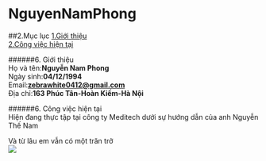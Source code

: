 # NguyenNamPhong
##2.Mục lục
<a href = "#intro"> 1.Giới thiệu </a><br/>
<a href = "#doing"> 2.Công việc hiện tại </a><br/>

######6.<a name="intro"> Giới thiệu </a><br/>
Họ và tên:**Nguyễn Nam Phong**<br/>
Ngày sinh:**04/12/1994**<br/>
Email:**zebrawhite0412@gmail.com**<br/>
Địa chỉ:**163 Phúc Tân-Hoàn Kiếm-Hà Nội**<br/>

######6.<a name="doing"> Công việc hiện tại </a><br/>
Hiện đang thực tập tại công ty Meditech dưới sự hướng dẫn của anh Nguyễn Thế Nam<br/>

Và từ lâu em vẫn có một trăn trở<br/>
<img src="http://imgur.com/SbCv8rD">
